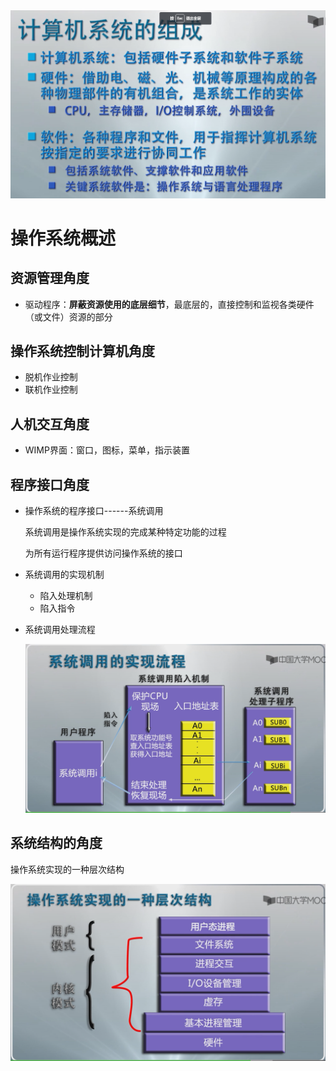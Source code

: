 <img src="./笔记图片/image-20220426161911689.png" alt="image-20220426161911689" style="zoom: 80%;" />

# 操作系统概述

## 资源管理角度

* 驱动程序：**屏蔽资源使用的底层细节**，最底层的，直接控制和监视各类硬件（或文件）资源的部分

## 操作系统控制计算机角度

* 脱机作业控制
* 联机作业控制

## 人机交互角度

* WIMP界面：窗口，图标，菜单，指示装置

## 程序接口角度

* 操作系统的程序接口------系统调用

  系统调用是操作系统实现的完成某种特定功能的过程

  为所有运行程序提供访问操作系统的接口

* 系统调用的实现机制

  * 陷入处理机制
  * 陷入指令

* 系统调用处理流程

  <img src="./笔记图片/image-20220429170520727.png" alt="image-20220429170520727" style="zoom:80%;" />

## 系统结构的角度

操作系统实现的一种层次结构

![](./笔记图片/image-20220429172818642.png)

